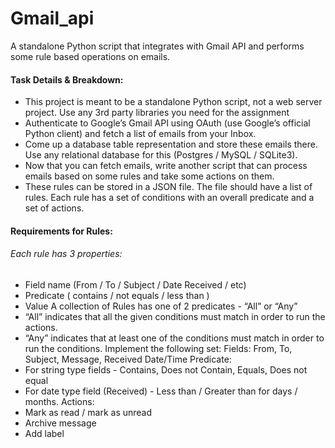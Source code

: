 # Gmail_api
A standalone Python script that integrates with Gmail API and performs some rule based operations on emails.

#### Task Details & Breakdown:
- This project is meant to be a standalone Python script, not a web server project. Use any 3rd party libraries you need for the assignment
- Authenticate to Google’s Gmail API using OAuth (use Google’s official Python client) and fetch a list of emails from your Inbox.
- Come up a database table representation and store these emails there. Use any relational database for this (Postgres / MySQL / SQLite3).
- Now that you can fetch emails, write another script that can process emails based on some rules and take some actions on them.
- These rules can be stored in a JSON file. The file should have a list of rules. Each rule has a set of conditions with an overall predicate and a set of actions.

#### Requirements for Rules:

###### Each rule has 3 properties:
- Field name (From / To / Subject / Date Received / etc)
- Predicate ( contains / not equals / less than )
- Value
A collection of Rules has one of 2 predicates - “All” or “Any”
- “All” indicates that all the given conditions must match in order to run the actions.
- “Any” indicates that at least one of the conditions must match in order to run the
conditions. Implement the following set:
Fields: From, To, Subject, Message, Received Date/Time Predicate:
- For string type fields - Contains, Does not Contain, Equals, Does not equal
- For date type field (Received) - Less than / Greater than for days / months. Actions:
- Mark as read / mark as unread
- Archive message
- Add label
